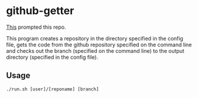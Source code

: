 github-getter
=============

[This](https://github.com/itsapi/github-listener/issues/13) prompted this repo.

This program creates a repository in the directory specified in the config file, gets the code from the github repository specified on the command line and checks out the branch (specified on the command line) to the output directory (specified in the config file).

Usage
-----

    ./run.sh [user]/[reponame] [branch]
